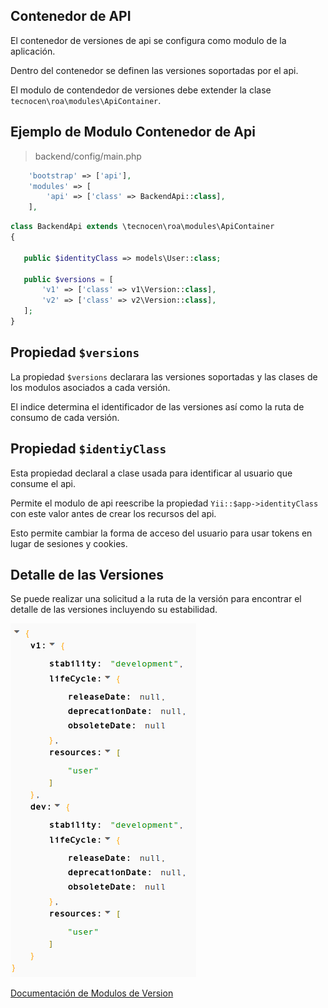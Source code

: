 Contenedor de API
-----------------

El contenedor de versiones de api se configura como modulo de la aplicación.

Dentro del contenedor se definen las versiones soportadas por el api.

El modulo de contendedor de versiones debe extender la clase
`tecnocen\roa\modules\ApiContainer`.

Ejemplo de Modulo Contenedor de Api
-----------------------------------

> backend/config/main.php
```php
    'bootstrap' => ['api'],
    'modules' => [
        'api' => ['class' => BackendApi::class],
    ],
```

```php
class BackendApi extends \tecnocen\roa\modules\ApiContainer
{

   public $identityClass => models\User::class;

   public $versions = [
       'v1' => ['class' => v1\Version::class],
       'v2' => ['class' => v2\Version::class],
   ];
}
```

Propiedad `$versions`
---------------------

La propiedad `$versions` declarara las versiones soportadas y las clases de
los modulos asociados a cada versión.

El indice determina el identificador de las versiones así como la ruta de
consumo de cada versión.

Propiedad `$identiyClass`
-------------------------

Esta propiedad declaral a clase usada para identificar al usuario que consume
el api.

Permite el modulo de api reescribe la propiedad `Yii::$app->identityClass` con
este valor antes de crear los recursos del api.

Esto permite cambiar la forma de acceso del usuario para usar tokens en lugar de
sesiones y cookies.

Detalle de las Versiones
------------------------

Se puede realizar una solicitud a la ruta de la versión para encontrar el detalle
de las versiones incluyendo su estabilidad.

![Detalle de Versiones](../versions-detail.png)

[Documentación de Modulos de Version](api-version.md)

